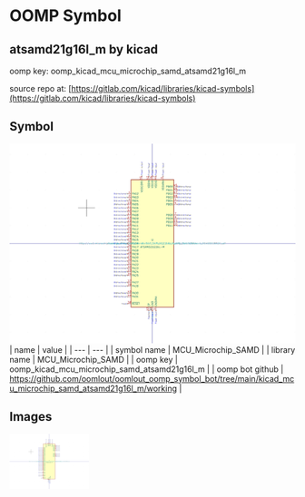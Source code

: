 # OOMP Symbol  
## atsamd21g16l_m  by kicad  
  
oomp key: oomp_kicad_mcu_microchip_samd_atsamd21g16l_m  
  
source repo at: [https://gitlab.com/kicad/libraries/kicad-symbols](https://gitlab.com/kicad/libraries/kicad-symbols)  
## Symbol  
  
[![working.png](working_600.png)](working.png)  
| name | value | 
| --- | --- | 
| symbol name | MCU_Microchip_SAMD | 
| library name | MCU_Microchip_SAMD | 
| oomp key | oomp_kicad_mcu_microchip_samd_atsamd21g16l_m | 
| oomp bot github | https://github.com/oomlout/oomlout_oomp_symbol_bot/tree/main/kicad_mcu_microchip_samd_atsamd21g16l_m/working | 
## Images  
  
[![working.png](working_140.png)](working.png)  
